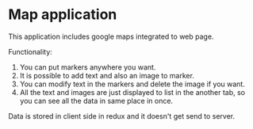 # Map application

This application includes google maps integrated to web page. 

Functionality:
1. You can put markers anywhere you want. 
2. It is possible to add text and also an image to marker. 
3. You can modify text in the markers and delete the image if you want.
4. All the text and images are just displayed to list in the another tab, so you can see all the data in same place in once.

Data is stored in client side in redux and it doesn't get send to server. 
